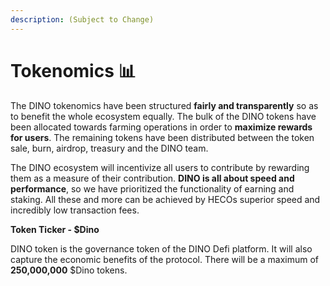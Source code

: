 ```yaml
---
description: (Subject to Change)
---
```


# Tokenomics 📊

The DINO tokenomics have been structured **fairly and transparently** so as to benefit the whole ecosystem equally. The bulk of the DINO tokens have been allocated towards farming operations in order to **maximize rewards for users**. The remaining tokens have been distributed between the token sale, burn, airdrop, treasury and the DINO team.&#x20;

The DINO ecosystem will incentivize all users to contribute by rewarding them as a measure of their contribution. **DINO is all about speed and performance**, so we have prioritized the functionality of earning and staking. All these and more can be achieved by HECOs superior speed and incredibly low transaction fees.

**Token Ticker - $Dino**

DINO token is the governance token of the DINO Defi platform. It will also capture the economic benefits of the protocol. There will be a maximum of **250,000,000** $Dino tokens.
